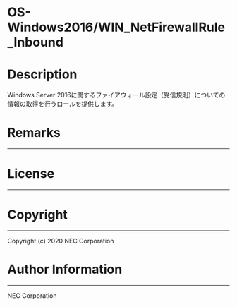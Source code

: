 OS-Windows2016/WIN_NetFirewallRule_Inbound
=======================================================
# Description
Windows Server 2016に関するファイアウォール設定（受信規則）についての情報の取得を行うロールを提供します。

# Remarks
-------

# License
-------

# Copyright
---------
Copyright (c) 2020 NEC Corporation

# Author Information
------------------
NEC Corporation
